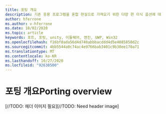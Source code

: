 ```yaml
---
title: 포팅 개요
description: 기존 응용 프로그램을 혼합 현실으로 가져오기 위한 다양 한 이식 옵션에 대 한 개요입니다.
author: hferrone
ms.author: v-hferrone
ms.date: 10/02/2020
ms.topic: article
keywords: 포트, 포팅, unity, 미들웨어, 엔진, UWP, Win32
ms.openlocfilehash: f16bf8ada56d4d740abbbacddd4d5e4085850d2c
ms.sourcegitcommit: 4bb5544a0c74ac4e9766bab3401c9b30ee170a71
ms.translationtype: MT
ms.contentlocale: ko-KR
ms.lasthandoff: 10/27/2020
ms.locfileid: "92638500"
---
```

# <a name="porting-overview"></a><span data-ttu-id="e1e99-104">포팅 개요</span><span class="sxs-lookup"><span data-stu-id="e1e99-104">Porting overview</span></span>

<span data-ttu-id="e1e99-105">[//TODO: 헤더 이미지 필요]</span><span class="sxs-lookup"><span data-stu-id="e1e99-105">[//TODO: Need header image]</span></span>